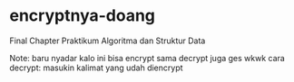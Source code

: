 # encryptnya-doang
Final Chapter Praktikum Algoritma dan Struktur Data

Note: baru nyadar kalo ini bisa encrypt sama decrypt juga ges wkwk
cara decrypt: masukin kalimat yang udah diencrypt
